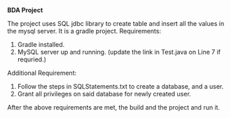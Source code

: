 **BDA Project**

The project uses SQL jdbc library to create table and insert all the values
in the mysql server. It is a gradle project. 
Requirements:
1. Gradle installed.
2. MySQL server up and running. (update the link in Test.java on Line 7 if requried.)

Additional Requirement:
1. Follow the steps in SQLStatements.txt to create a database, and a user.
2. Grant all privileges on said database for newly created user.


After the above requirements are met, the build and the project and run it.